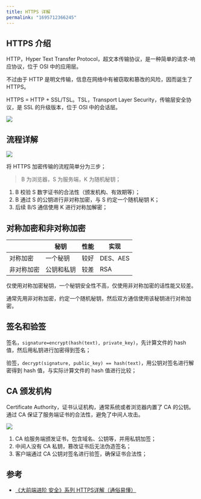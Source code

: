 ```yaml
---
title: HTTPS 详解
permalink: "1695712366245"
---
```


## HTTPS 介绍

HTTP，Hyper Text Transfer Protocol，超文本传输协议，是一种简单的请求-响应协议，位于 OSI 中的应用层。

不过由于 HTTP 是明文传输，信息在网络中有被窃取和篡改的风险，因而诞生了 HTTPS。

HTTPS = HTTP + SSL/TSL。TSL，Transport Layer Security，传输层安全协议，是 SSL 的升级版本，位于 OSI 中的会话层。

![](http://media.caojiantao.site:1024/blog/31ac5def8f5856a562712486cb4ec54f.png)

## 流程详解

![](http://media.caojiantao.site:1024/blog/6324e430caf23566f93214cabf03e2ce.png)

将 HTTPS 加密传输的流程简单分为三步；

> B 为浏览器，S 为服务端，K 为随机秘钥；

1. B 校验 S 数字证书的合法性（颁发机构、有效期等）；
2. B 通过 S 的公钥进行非对称加密，与 S 约定一个随机秘钥 K；
3. 后续 B/S 通信使用 K 进行对称加解密；

## 对称加密和非对称加密

|  | 秘钥 | 性能 | 实现 |
| ---- | ---- | ---- | ---- |
| 对称加密 | 一个秘钥 | 较好 | DES、AES |
| 非对称加密 | 公钥和私钥 | 较差 | RSA |

仅使用对称加密秘钥，一个秘钥安全性不高，仅使用非对称加密的话性能又较差。

通常先用非对称加密，约定一个随机秘钥，然后双方通信使用该秘钥进行对称加密。

## 签名和验签

签名，`signature=encrypt(hash(text), private_key)`，先计算文件的 hash 值，然后用私钥进行加密得到签名；

验签，`decrypt(signature, public_key) == hash(text)`，用公钥对签名进行解密得到 hash 值，与实际计算文件的 hash 值进行比较；

## CA 颁发机构

Certificate Authority，证书认证机构，通常系统或者浏览器内置了 CA 的公钥。通过 CA 保证了服务端证书的合法性，避免了中间人攻击。

![](http://media.caojiantao.site:1024/blog/b0b437ba911b5907043ed762982c39ac.png)

1. CA 给服务端颁发证书，包含域名、公钥等，并用私钥加签；
2. 中间人没有 CA 私钥，篡改证书后无法伪造签名；
3. 客户端通过 CA 公钥对签名进行验签，确保证书合法性；

## 参考

- [《大前端进阶 安全》系列 HTTPS详解（通俗易懂）](https://juejin.cn/post/6844904127420432391)
